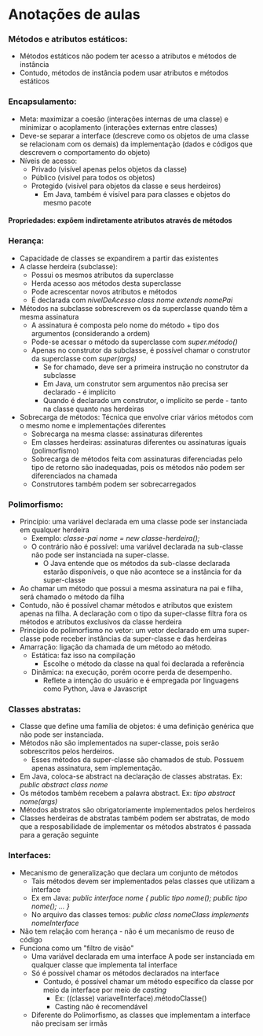 # Anotações de aulas
 
### Métodos e atributos estáticos:
 
- Métodos estáticos não podem ter acesso a atributos e métodos de instância
- Contudo, métodos de instância podem usar atributos e métodos estáticos

### Encapsulamento: 
 
- Meta: maximizar a coesão (interações internas de uma classe) e minimizar o acoplamento (interações externas entre classes)
- Deve-se separar a interface (descreve como os objetos de uma classe se relacionam com os demais) da implementação (dados e códigos que descrevem o comportamento do objeto)
- Níveis de acesso:
  - Privado (visível apenas pelos objetos da classe)
  - Público (visível para todos os objetos)
  - Protegido (visível para objetos da classe e seus herdeiros)
    - Em Java, também é visível para para classes e objetos do mesmo pacote
 
 #### Propriedades: expõem indiretamente atributos através de métodos

### Herança:

- Capacidade de classes se expandirem a partir das existentes
- A classe herdeira (subclasse):
  - Possui os mesmos atributos da superclasse
  - Herda acesso aos métodos desta superclasse
  - Pode acrescentar novos atributos e métodos
  - É declarada com *nívelDeAcesso class nome extends nomePai*
- Métodos na subclasse sobrescrevem os da superclasse quando têm a mesma assinatura
  - A assinatura é composta pelo nome do método + tipo dos argumentos (considerando a ordem)
  - Pode-se acessar o método da superclasse com *super.método()*
  - Apenas no construtor da subclasse, é possível chamar o construtor da superclasse com *super(args)*
     - Se for chamado, deve ser a primeira instrução no construtor da subclasse
     - Em Java, um construtor sem argumentos não precisa ser declarado - é implícito
     - Quando é declarado um construtor, o implícito se perde - tanto na classe quanto nas herdeiras
 - Sobrecarga de métodos: Técnica que envolve criar vários métodos com o mesmo nome e implementações diferentes
   - Sobrecarga na mesma classe: assinaturas diferentes
   - Em classes herdeiras: assinaturas diferentes ou assinaturas iguais (polimorfismo)
   - Sobrecarga de métodos feita com assinaturas diferenciadas pelo tipo de retorno são inadequadas, pois os métodos não podem ser diferenciados na chamada
   - Construtores também podem ser sobrecarregados
  
### Polimorfismo:

 - Princípio: uma variável declarada em uma classe pode ser instanciada em qualquer herdeira
   - Exemplo: *classe-pai nome = new classe-herdeira();*
   - O contrário não é possível: uma variável declarada na sub-classe não pode ser instanciada na super-classe. 
     - O Java entende que os métodos da sub-classe declarada estarão disponíveis, o que não acontece se a instância for da super-classe
 - Ao chamar um método que possui a mesma assinatura na pai e filha, será chamado o método da filha
 - Contudo, não é possível chamar métodos e atributos que existem apenas na filha. A declaração com o tipo da super-classe filtra fora os métodos e atributos exclusivos da classe herdeira
 - Princípio do polimorfismo no vetor: um vetor declarado em uma super-classe pode receber instâncias da super-classe e das herdeiras
 - Amarração: ligação da chamada de um método ao método.
   - Estática: faz isso na compilação
     - Escolhe o método da classe na qual foi declarada a referência
   - Dinâmica: na execução, porém ocorre perda de desempenho.
     - Reflete a intenção do usuário e é empregada por linguagens como Python, Java e Javascript

### Classes abstratas:

  - Classe que define uma família de objetos: é uma definição genérica que não pode ser instanciada. 
  - Métodos não são implementados na super-classe, pois serão sobrescritos pelos herdeiros.
    - Esses métodos da super-classe são chamados de stub. Possuem apenas assinatura, sem implementação.
  - Em Java, coloca-se abstract na declaração de classes abstratas. Ex: *public abstract class nome*
  - Os métodos também recebem a palavra abstract. Ex: *tipo abstract nome(args)*
  - Métodos abstratos são obrigatoriamente implementados pelos herdeiros
  - Classes herdeiras de abstratas também podem ser abstratas, de modo que a resposabilidade de implementar os métodos abstratos é passada para a geração seguinte

### Interfaces:

  - Mecanismo de generalização que declara um conjunto de métodos
    - Tais métodos devem ser implementados pelas classes que utilizam a interface
    - Ex em Java: *public interface nome {
                         public tipo nome();
                         public tipo nome();
                         ... }*
    - No arquivo das classes temos: *public class nomeClass implements nomeInterface*
  - Não tem relação com herança - não é um mecanismo de reuso de código
  - Funciona como um "filtro de visão"
    - Uma variável declarada em uma interface A pode ser instanciada em qualquer classe que implementa tal interface
    - Só é possível chamar os métodos declarados na interface
      - Contudo, é possível chamar um método específico da classe por meio da interface por meio de *casting*
        - Ex: ((classe) variavelInterface).métodoClasse()
        - Casting não é recomendável
    - Diferente do Polimorfismo, as classes que implementam a interface não precisam ser irmãs
